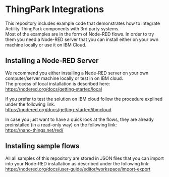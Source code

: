 # ThingPark Integrations
This repository includes example code that demonstrates how to integrate Actility ThingPark components with 3rd party systems.  
Most of the examples are in the form of Node-RED flows. In order to try them you need a Node-RED server that you can install either on your own machine locally or use it on IBM Cloud.
## Installing a Node-RED Server
We recommend you either installing a Nede-RED server on your own computer/server machine locally or test in on IBM cloud.  
The process of local installation is described here:  
https://nodered.org/docs/getting-started/local

If you prefer to test the solution on IBM cloud follow the procedure explined under the following link.  
https://nodered.org/docs/getting-started/ibmcloud

In case you just want to have a quick look at the flows, they are already preinstalled (in a read-only way) on the following link:  
https://nano-things.net/red/

## Installing sample flows
All all samples of this repository are stored in JSON files that you can import into your Node-RED installation as described under the following link: 
https://nodered.org/docs/user-guide/editor/workspace/import-export
